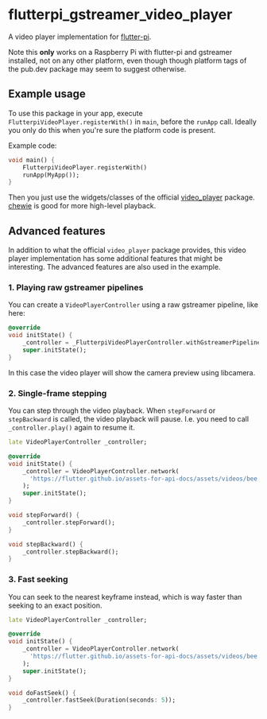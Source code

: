 # flutterpi_gstreamer_video_player

A video player implementation for [flutter-pi](https://github.com/ardera/flutter-pi).

Note this __only__ works on a Raspberry Pi with flutter-pi and gstreamer installed, not on any other platform, even though though platform tags of the pub.dev package may seem to suggest otherwise.

## Example usage
To use this package in your app, execute `FlutterpiVideoPlayer.registerWith()` in `main`, before the `runApp` call. Ideally you only do this when you're sure the platform code is present.

Example code:
```dart
void main() {
    FlutterpiVideoPlayer.registerWith()
    runApp(MyApp());
}
```

Then you just use the widgets/classes of the official [video_player](https://pub.dev/packages/video_player) package. [chewie](https://github.com/brianegan/chewie) is good for more high-level playback.

## Advanced features

In addition to what the official `video_player` package provides, this video player implementation has some additional features that might be interesting.
The advanced features are also used in the example.

### 1. Playing raw gstreamer pipelines

You can create a `VideoPlayerController` using a raw gstreamer pipeline, like here:

```dart
@override
void initState() {
    _controller = _FlutterpiVideoPlayerController.withGstreamerPipeline('libcamerasrc ! queue ! appsink name="sink"');
    super.initState();
}
```

In this case the video player will show the camera preview using libcamera.

### 2. Single-frame stepping

You can step through the video playback. When `stepForward` or `stepBackward` is called, the video playback will pause.
I.e. you need to call `_controller.play()` again to resume it.

```dart
late VideoPlayerController _controller;

@override
void initState() {
    _controller = VideoPlayerController.network(
      'https://flutter.github.io/assets-for-api-docs/assets/videos/bee.mp4',
    );
    super.initState();
}

void stepForward() {
    _controller.stepForward();
}

void stepBackward() {
    _controller.stepBackward();
}
```

### 3. Fast seeking

You can seek to the nearest keyframe instead, which is way faster than seeking to an exact position.

```dart
late VideoPlayerController _controller;

@override
void initState() {
    _controller = VideoPlayerController.network(
      'https://flutter.github.io/assets-for-api-docs/assets/videos/bee.mp4',
    );
    super.initState();
}

void doFastSeek() {
    _controller.fastSeek(Duration(seconds: 5));
}
```
